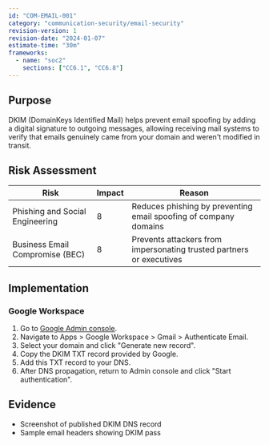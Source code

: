 ```yaml
---
id: "COM-EMAIL-001"
category: "communication-security/email-security"
revision-version: 1
revision-date: "2024-01-07"
estimate-time: "30m"
frameworks:
  - name: "soc2"
	sections: ["CC6.1", "CC6.8"]
---
```


## Purpose
DKIM (DomainKeys Identified Mail) helps prevent email spoofing by
adding a digital signature to outgoing messages, allowing receiving
mail systems to verify that emails genuinely came from your domain and
weren't modified in transit.

## Risk Assessment

| Risk                            | Impact | Reason                                                               |
|---------------------------------|--------|----------------------------------------------------------------------|
| Phishing and Social Engineering | 8      | Reduces phishing by preventing email spoofing of company domains     |
| Business Email Compromise (BEC) | 8      | Prevents attackers from impersonating trusted partners or executives |

## Implementation

### Google Workspace

1. Go to [Google Admin console](admin.google.com).
2. Navigate to Apps > Google Workspace > Gmail > Authenticate Email.
3. Select your domain and click "Generate new record".
4. Copy the DKIM TXT record provided by Google.
5. Add this TXT record to your DNS.
6. After DNS propagation, return to Admin console and click "Start authentication".

## Evidence

- Screenshot of published DKIM DNS record
- Sample email headers showing DKIM pass

